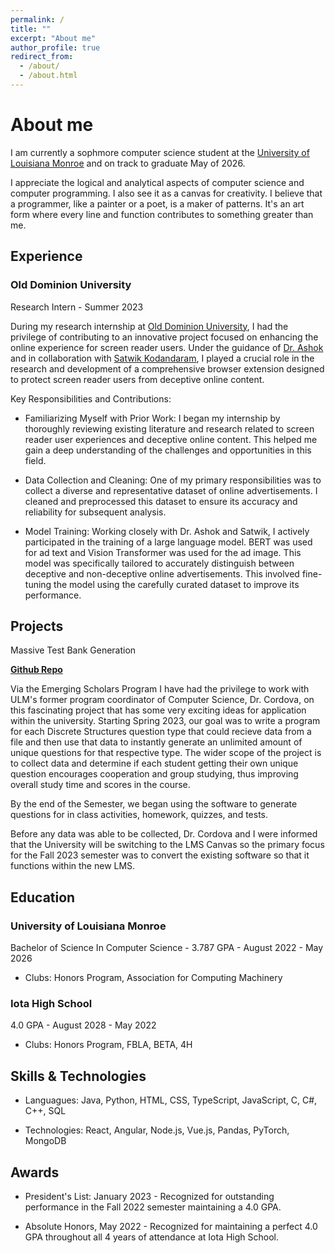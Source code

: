 ```yaml
---
permalink: /
title: ""
excerpt: "About me"
author_profile: true
redirect_from: 
  - /about/
  - /about.html
---
```

About me
======

I am currently a sophmore computer science student at the [University of Louisiana Monroe](https://www.ulm.edu/cbss/computerscience/program/) and on track to graduate May of 2026. 

I appreciate the logical and analytical aspects of computer science and computer programming. I also see it as a canvas for creativity. I believe that a programmer, like a painter or a poet, is a maker of patterns. It's an art form where every line and function contributes to something greater than me.


## Experience

### Old Dominion University 

Research Intern - Summer 2023

During my research internship at [Old Dominion University](https://www.odu.edu/academics/research-experiences/reu/cis), I had the privilege of contributing to an innovative project focused on enhancing the online experience for screen reader users. Under the guidance of [Dr. Ashok](https://scholar.google.com/citations?user=Of8dNP0AAAAJ&hl=en&oi=ao) and in collaboration with [Satwik Kodandaram](https://scholar.google.com/citations?user=pPFFz6AAAAAJ&hl=en&oi=ao), I played a crucial role in the research and development of a comprehensive browser extension designed to protect screen reader users from deceptive online content.

Key Responsibilities and Contributions:

* Familiarizing Myself with Prior Work: I began my internship by thoroughly reviewing existing literature and research related to screen reader user experiences and deceptive online content. This helped me gain a deep understanding of the challenges and opportunities in this field.

* Data Collection and Cleaning: One of my primary responsibilities was to collect a diverse and representative dataset of online advertisements. I cleaned and preprocessed this dataset to ensure its accuracy and reliability for subsequent analysis.

* Model Training: Working closely with Dr. Ashok and Satwik, I actively participated in the training of a large language model. BERT was used for ad text and Vision Transformer was used for the ad image. This model was specifically tailored to accurately distinguish between deceptive and non-deceptive online advertisements. This involved fine-tuning the model using the carefully curated dataset to improve its performance.


## Projects

Massive Test Bank Generation 

__[Github Repo](https://github.com/Parker-Story/TestBankGenerator)__

Via the Emerging Scholars Program I have had the privilege to work with ULM's former program coordinator of Computer Science, Dr. Cordova, on this fascinating project that has some very exciting ideas for application within the university. Starting Spring 2023, our goal was to write a program for each Discrete Structures question type that could recieve data from a file and then use that data to instantly generate an unlimited amount of unique questions for that respective type. The wider scope of the project is to collect data and determine if each student getting their own unique question encourages cooperation and group studying, thus improving overall study time and scores in the course.

By the end of the Semester, we began using the software to generate questions for in class activities, homework, quizzes, and tests. 

Before any data was able to be collected, Dr. Cordova and I were informed that the University will be switching to the LMS Canvas so the primary focus for the Fall 2023 semester was to convert the existing software so that it functions within the new LMS.


## Education

### University of Louisiana Monroe
Bachelor of Science In Computer Science - 3.787 GPA - August 2022 - May 2026
  * Clubs: Honors Program, Association for Computing Machinery

### Iota High School
4.0 GPA - August 2028 - May 2022
  * Clubs: Honors Program, FBLA, BETA, 4H


## Skills & Technologies

* Languagues: Java, Python, HTML, CSS, TypeScript, JavaScript, C, C#, C++, SQL

* Technologies: React, Angular, Node.js, Vue.js, Pandas, PyTorch, MongoDB

## Awards

* President's List: January 2023 - Recognized for outstanding performance in the Fall 2022 semester maintaining a 4.0 GPA.

* Absolute Honors, May 2022 - Recognized for maintaining a perfect 4.0 GPA throughout all 4 years 
of attendance at Iota High School.